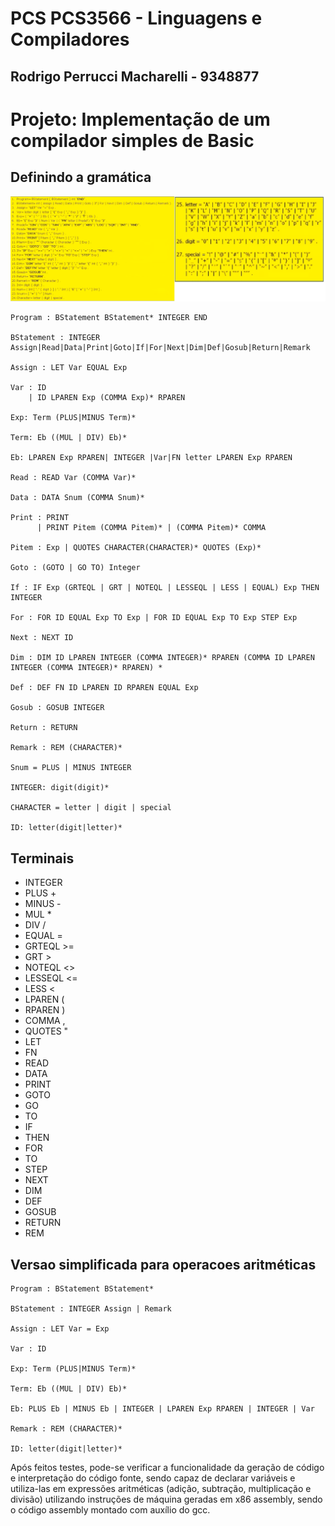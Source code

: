 # PCS PCS3566 - Linguagens e Compiladores

## Rodrigo Perrucci Macharelli - 9348877

# Projeto: Implementação de um compilador simples de Basic

## Definindo a gramática

![Gramática Adotada](gramatica.png)

```
Program : BStatement BStatement* INTEGER END

BStatement : INTEGER Assign|Read|Data|Print|Goto|If|For|Next|Dim|Def|Gosub|Return|Remark

Assign : LET Var EQUAL Exp

Var : ID
    | ID LPAREN Exp (COMMA Exp)* RPAREN

Exp: Term (PLUS|MINUS Term)*

Term: Eb ((MUL | DIV) Eb)*

Eb: LPAREN Exp RPAREN| INTEGER |Var|FN letter LPAREN Exp RPAREN

Read : READ Var (COMMA Var)*

Data : DATA Snum (COMMA Snum)*

Print : PRINT  
      | PRINT Pitem (COMMA Pitem)* | (COMMA Pitem)* COMMA

Pitem : Exp | QUOTES CHARACTER(CHARACTER)* QUOTES (Exp)*

Goto : (GOTO | GO TO) Integer

If : IF Exp (GRTEQL | GRT | NOTEQL | LESSEQL | LESS | EQUAL) Exp THEN INTEGER

For : FOR ID EQUAL Exp TO Exp | FOR ID EQUAL Exp TO Exp STEP Exp

Next : NEXT ID

Dim : DIM ID LPAREN INTEGER (COMMA INTEGER)* RPAREN (COMMA ID LPAREN INTEGER (COMMA INTEGER)* RPAREN) *

Def : DEF FN ID LPAREN ID RPAREN EQUAL Exp

Gosub : GOSUB INTEGER

Return : RETURN

Remark : REM (CHARACTER)*

Snum = PLUS | MINUS INTEGER

INTEGER: digit(digit)*

CHARACTER = letter | digit | special

ID: letter(digit|letter)*
```

## Terminais

+ INTEGER
+ PLUS +
+ MINUS -
+ MUL *
+ DIV /
+ EQUAL =
+ GRTEQL >=
+ GRT >
+ NOTEQL <>
+ LESSEQL <=
+ LESS <
+ LPAREN (
+ RPAREN )
+ COMMA ,
+ QUOTES "
+ LET 
+ FN
+ READ
+ DATA
+ PRINT
+ GOTO
+ GO
+ TO
+ IF
+ THEN
+ FOR
+ TO
+ STEP
+ NEXT
+ DIM
+ DEF
+ GOSUB
+ RETURN
+ REM


## Versao simplificada para operacoes aritméticas

```
Program : BStatement BStatement*

BStatement : INTEGER Assign | Remark

Assign : LET Var = Exp

Var : ID

Exp: Term (PLUS|MINUS Term)*

Term: Eb ((MUL | DIV) Eb)*

Eb: PLUS Eb | MINUS Eb | INTEGER | LPAREN Exp RPAREN | INTEGER | Var

Remark : REM (CHARACTER)*

ID: letter(digit|letter)*
```

Após feitos testes, pode-se verificar a funcionalidade da geração de código e interpretação do código fonte, sendo capaz de declarar variáveis e utiliza-las em expressões aritméticas (adição, subtração, multiplicação e divisão) utilizando instruções de máquina geradas em x86 assembly, sendo o código assembly montado com auxílio do gcc.


